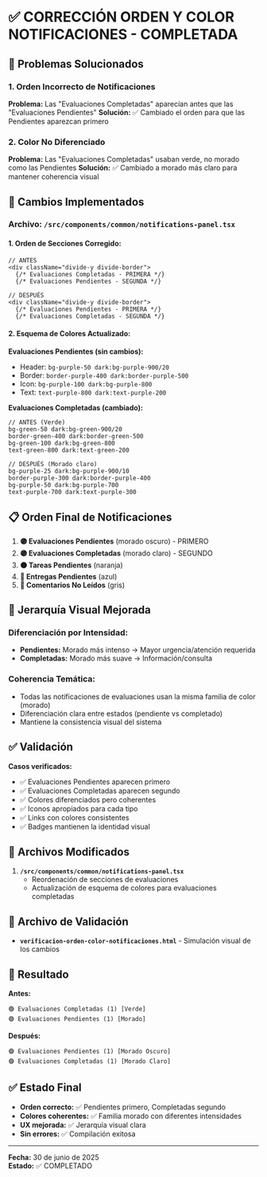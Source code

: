 # ✅ CORRECCIÓN ORDEN Y COLOR NOTIFICACIONES - COMPLETADA

## 🎯 Problemas Solucionados

### 1. **Orden Incorrecto de Notificaciones**
**Problema:** Las "Evaluaciones Completadas" aparecían antes que las "Evaluaciones Pendientes"
**Solución:** ✅ Cambiado el orden para que las Pendientes aparezcan primero

### 2. **Color No Diferenciado**
**Problema:** Las "Evaluaciones Completadas" usaban verde, no morado como las Pendientes
**Solución:** ✅ Cambiado a morado más claro para mantener coherencia visual

## 🔧 Cambios Implementados

### **Archivo:** `/src/components/common/notifications-panel.tsx`

#### **1. Orden de Secciones Corregido:**
```tsx
// ANTES
<div className="divide-y divide-border">
  {/* Evaluaciones Completadas - PRIMERA */}
  {/* Evaluaciones Pendientes - SEGUNDA */}

// DESPUÉS  
<div className="divide-y divide-border">
  {/* Evaluaciones Pendientes - PRIMERA */}
  {/* Evaluaciones Completadas - SEGUNDA */}
```

#### **2. Esquema de Colores Actualizado:**

**Evaluaciones Pendientes (sin cambios):**
- Header: `bg-purple-50 dark:bg-purple-900/20`
- Border: `border-purple-400 dark:border-purple-500`
- Icon: `bg-purple-100 dark:bg-purple-800`
- Text: `text-purple-800 dark:text-purple-200`

**Evaluaciones Completadas (cambiado):**
```tsx
// ANTES (Verde)
bg-green-50 dark:bg-green-900/20
border-green-400 dark:border-green-500
bg-green-100 dark:bg-green-800
text-green-800 dark:text-green-200

// DESPUÉS (Morado claro)
bg-purple-25 dark:bg-purple-900/10
border-purple-300 dark:border-purple-400  
bg-purple-50 dark:bg-purple-700
text-purple-700 dark:text-purple-300
```

## 📋 Orden Final de Notificaciones

1. **🟣 Evaluaciones Pendientes** (morado oscuro) - PRIMERO
2. **🟣 Evaluaciones Completadas** (morado claro) - SEGUNDO  
3. **🟠 Tareas Pendientes** (naranja)
4. **📝 Entregas Pendientes** (azul)
5. **💬 Comentarios No Leídos** (gris)

## 🎨 Jerarquía Visual Mejorada

### **Diferenciación por Intensidad:**
- **Pendientes:** Morado más intenso → Mayor urgencia/atención requerida
- **Completadas:** Morado más suave → Información/consulta

### **Coherencia Temática:**
- Todas las notificaciones de evaluaciones usan la misma familia de color (morado)
- Diferenciación clara entre estados (pendiente vs completado)
- Mantiene la consistencia visual del sistema

## ✅ Validación

**Casos verificados:**
- ✅ Evaluaciones Pendientes aparecen primero
- ✅ Evaluaciones Completadas aparecen segundo  
- ✅ Colores diferenciados pero coherentes
- ✅ Iconos apropiados para cada tipo
- ✅ Links con colores consistentes
- ✅ Badges mantienen la identidad visual

## 📁 Archivos Modificados

1. **`/src/components/common/notifications-panel.tsx`**
   - Reordenación de secciones de evaluaciones
   - Actualización de esquema de colores para evaluaciones completadas

## 🧪 Archivo de Validación

- **`verificacion-orden-color-notificaciones.html`** - Simulación visual de los cambios

## 🎯 Resultado

**Antes:**
```
🟢 Evaluaciones Completadas (1) [Verde]
🟣 Evaluaciones Pendientes (1) [Morado]
```

**Después:**  
```
🟣 Evaluaciones Pendientes (1) [Morado Oscuro]
🟣 Evaluaciones Completadas (1) [Morado Claro]  
```

## ✅ Estado Final

- **Orden correcto:** ✅ Pendientes primero, Completadas segundo
- **Colores coherentes:** ✅ Familia morado con diferentes intensidades
- **UX mejorada:** ✅ Jerarquía visual clara
- **Sin errores:** ✅ Compilación exitosa

---

**Fecha:** 30 de junio de 2025  
**Estado:** ✅ COMPLETADO

